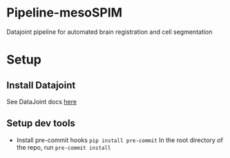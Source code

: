 # Pipeline-mesoSPIM
 Datajoint pipeline for automated brain registration and cell segmentation

# Setup

## Install Datajoint
See DataJoint docs [here](https://datajoint.com/docs/core/datajoint-python/0.14/quick-start/)

## Setup dev tools

* Install pre-commit hooks
```pip install pre-commit```
In the root directory of the repo, run
```pre-commit install```
